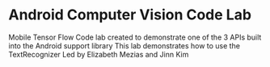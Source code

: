 # Android Computer Vision Code Lab
Mobile Tensor Flow 
Code lab created to demonstrate one of the 3 APIs built into the Android support library 
This lab demonstrates how to use the TextRecognizer
Led by Elizabeth Mezias and Jinn Kim
